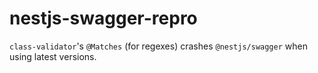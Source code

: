 # nestjs-swagger-repro

`class-validator`'s `@Matches` (for regexes) crashes `@nestjs/swagger` when using latest versions.
